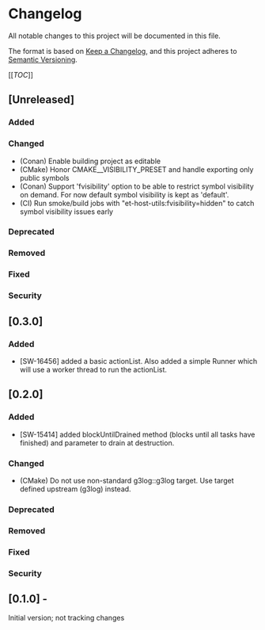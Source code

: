# Changelog
All notable changes to this project will be documented in this file.

The format is based on [Keep a Changelog](https://keepachangelog.com/en/1.0.0/),
and this project adheres to [Semantic Versioning](https://semver.org/spec/v2.0.0.html).

[[_TOC_]]

## [Unreleased]
### Added
### Changed
- (Conan) Enable building project as editable
- (CMake) Honor CMAKE_<LANG>_VISIBILITY_PRESET and handle exporting only public symbols
- (Conan) Support 'fvisibility' option to be able to restrict symbol visibility on demand. 
          For now default symbol visibility is kept as 'default'.
- (CI) Run smoke/build jobs with "et-host-utils:fvisibility=hidden" to catch symbol visibility issues early
### Deprecated
### Removed
### Fixed
### Security

## [0.3.0]
### Added
- [SW-16456] added a basic actionList. Also added a simple Runner which will use a worker thread to run the actionList.

## [0.2.0]
### Added
- [SW-15414] added blockUntilDrained method (blocks until all tasks have finished) and parameter to drain at destruction.
### Changed
- (CMake) Do not use non-standard g3log::g3log target. Use target defined upstream (g3log) instead.
### Deprecated
### Removed
### Fixed
### Security


## [0.1.0] - 
Initial version; not tracking changes


